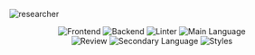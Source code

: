![researcher](https://user-images.githubusercontent.com/101672047/202288037-90429e14-79b0-46c6-b53b-e07e61e8dbb2.gif)

<div align="center">
  <img src="https://img.shields.io/badge/Frontend-Vue-4FC08D?labelColor=gray&style=flat&logo=vue.js&logoColor=green&cacheSeconds=5259600" alt="Frontend" />
  <img src="https://img.shields.io/badge/Backend-Tauri-FFC131?labelColor=gray&style=flat&logo=tauri&cacheSeconds=5259600" alt="Backend" />
  <img src="https://img.shields.io/badge/Linter-ESLint-4B32C3?labelColor=gray&style=flat&logo=eslint&cacheSeconds=5259600" alt="Linter" />
  <img src="https://img.shields.io/badge/Main%20Language-Typescript-3178C6?labelColor=gray&style=flat&logo=typescript&cacheSeconds=5259600" alt="Main Language" />
</div>
<div align="center">
  <img src="https://img.shields.io/badge/Review-CodeFactor-F44A6A?labelColor=gray&style=flat&logo=codefactor&cacheSeconds=5259600" alt="Review" />
  <img src="https://img.shields.io/badge/Secondary%20Language-Rust-000000?labelColor=gray&style=flat&logo=rust&cacheSeconds=5259600" alt="Secondary Language" />
  <img src="https://img.shields.io/badge/Styles-Sass-CC6699?labelColor=gray&style=flat&logo=sass&cacheSeconds=5259600" alt="Styles" />
</div>

